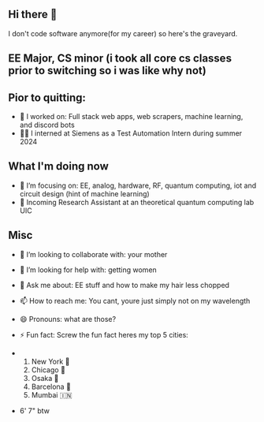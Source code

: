 ## Hi there 👋

<!--
**twonkista/twonkista** is a ✨ _special_ ✨ repository because its `README.md` (this file) appears on your GitHub profile.

Here are some ideas to get you started:

- 🔭 I’m currently working on ...
- 🌱 I’m currently learning ...
- 👯 I’m looking to collaborate on ...d
- 🤔 I’m looking for help with ...
- 💬 Ask me about ...
- 📫 How to reach me: ...
- 😄 Pronouns: ...
- ⚡ Fun fact: ...
-->
I don't code software anymore(for my career) so here's the graveyard.

## EE Major, CS minor (i took all core cs classes prior to switching so i was like why not)

## Pior to quitting:
- 🔭 I worked on: Full stack web apps, web scrapers, machine learning, and discord bots
- 🧑‍💻 I interned at Siemens as a Test Automation Intern during summer 2024

## What I'm doing now
- 🌱 I’m focusing on: EE, analog, hardware, RF, quantum computing, iot and circuit design (hint of machine learning)
- 🔬 Incoming Research Assistant at an theoretical quantum computing lab UIC

## Misc
- 👯 I’m looking to collaborate with: your mother 
- 🤔 I’m looking for help with: getting women
- 💬 Ask me about: EE stuff and how to make my hair less chopped
- 📫 How to reach me: You cant, youre just simply not on my wavelength
- 😄 Pronouns: what are those?
- ⚡ Fun fact: Screw the fun fact heres my top 5 cities:

- 1. New York 🗽
  2. Chicago 🔫
  3. Osaka 🗼
  4. Barcelona 🦐   
  5. Mumbai 🇮🇳

- 6' 7" btw
